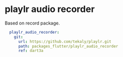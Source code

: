 # playlr audio recorder

Based on record package.

```yaml
  playlr_audio_recorder:
    git:
      url: https://github.com/tekaly/playlr.git
      path: packages_flutter/playlr_audio_recorder
      ref: dart3a
```